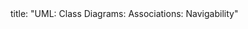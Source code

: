 <frontmatter>
title: "UML: Class Diagrams: Associations: Navigability"
</frontmatter>

<include src="unit-inPage-asFlat.md" boilerplate />
